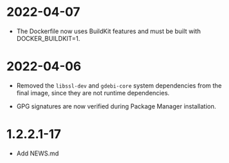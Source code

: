# 2022-04-07

- The Dockerfile now uses BuildKit features and must be built with
  DOCKER_BUILDKIT=1.

# 2022-04-06

* Removed the `libssl-dev` and `gdebi-core` system dependencies from the final
  image, since they are not runtime dependencies.

* GPG signatures are now verified during Package Manager installation.

# 1.2.2.1-17

- Add NEWS.md

